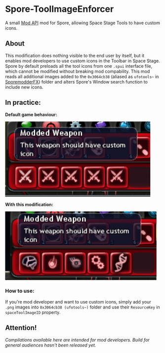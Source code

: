 # Spore-ToolImageEnforcer
A small [Mod API](https://github.com/emd4600/Spore-ModAPI) mod for Spore, allowing Space Stage Tools to have custom icons.

## About
This modification does nothing visible to the end user by itself, but it enables mod developers to use custom icons in the Toolbar in Space Stage.
Spore by default preloads all the tool icons from one `.spui` interface file, which cannot be modified without breaking mod compability.
This mod reads all additional images added to the `0x3064cb38` (aliased as `ufotools~` in [SporemodderFX](https://github.com/emd4600/SporeModder-FX)) folder and alters Spore's Window search function to include new icons.

## In practice:
__Default game behaviour:__

![mainWindowImage](./resources/exampleWithout.PNG?raw=true)

__With this modification:__

![mainWindowImage](./resources/exampleWith.PNG?raw=true)

### How to use:
If you're mod developer and want to use custom icons, simply add your `.png` images into `0x3064cb38 (ufotools~)` folder and use their `ResourceKey` in `spaceToolImageID` property.

## Attention!
_Compilations available here are intended for mod developers. Build for general audiences hasn't been released yet._
